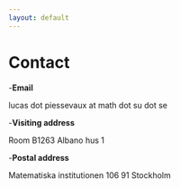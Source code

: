 ```yaml
---
layout: default
---
```


# Contact

-**Email**

  lucas dot piessevaux at math dot su dot se

-**Visiting address**

  Room B1263
  Albano hus 1

-**Postal address**
 
  Matematiska institutionen
  106 91 Stockholm
